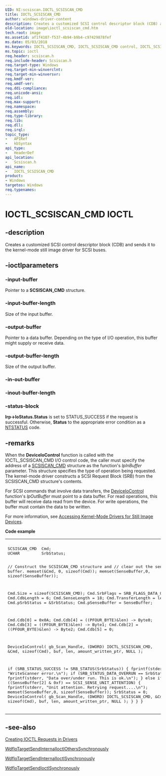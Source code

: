 ```yaml
---
UID: NI:scsiscan.IOCTL_SCSISCAN_CMD
title: IOCTL_SCSISCAN_CMD
author: windows-driver-content
description: Creates a customized SCSI control descriptor block (CDB) and sends it to the kernel-mode still image driver for SCSI buses.
old-location: image\ioctl_scsiscan_cmd.htm
tech.root: image
ms.assetid: af1f4107-f537-4b94-b9b4-c97429878fef
ms.date: 05/03/2018
ms.keywords: IOCTL_SCSISCAN_CMD, IOCTL_SCSISCAN_CMD control, IOCTL_SCSISCAN_CMD control code [Imaging Devices], image.ioctl_scsiscan_cmd, scsiscan/IOCTL_SCSISCAN_CMD, stifnc_da087c9b-101a-47c9-b546-ba887b05dca0.xml
ms.topic: ioctl
req.header: scsiscan.h
req.include-header: Scsiscan.h
req.target-type: Windows
req.target-min-winverclnt: 
req.target-min-winversvr: 
req.kmdf-ver: 
req.umdf-ver: 
req.ddi-compliance: 
req.unicode-ansi: 
req.idl: 
req.max-support: 
req.namespace: 
req.assembly: 
req.type-library: 
req.lib: 
req.dll: 
req.irql: 
topic_type:
-	APIRef
-	kbSyntax
api_type:
-	HeaderDef
api_location:
-	Scsiscan.h
api_name:
-	IOCTL_SCSISCAN_CMD
product:
- Windows
targetos: Windows
req.typenames: 
---
```


# IOCTL_SCSISCAN_CMD IOCTL


## -description


Creates a customized SCSI control descriptor block (CDB) and sends it to the kernel-mode still image driver for SCSI buses.


## -ioctlparameters




### -input-buffer

Pointer to a <b>SCSISCAN_CMD</b> structure.


### -input-buffer-length

Size of the input buffer.


### -output-buffer

Pointer to a data buffer. Depending on the type of I/O operation, this buffer might supply or receive data.


### -output-buffer-length

Size of the output buffer.


### -in-out-buffer








### -inout-buffer-length








### -status-block

<b>Irp-&gt;IoStatus.Status</b> is set to STATUS_SUCCESS if the request is successful. Otherwise, <b>Status</b> to the appropriate error condition as a <a href="https://msdn.microsoft.com/7792201b-63bb-4db5-803d-2af02893d505">NTSTATUS</a> code. 


## -remarks



When the <b>DeviceloControl</b> function is called with the IOCTL_SCSISCAN_CMD I/O control code, the caller must specify the address of a <a href="https://msdn.microsoft.com/library/windows/hardware/ff547972">SCSISCAN_CMD</a> structure as the function's <i>lpInBuffer</i> parameter. This structure specifies the type of operation being requested. The kernel-mode driver constructs a SCSI Request Block (SRB) from the SCSISCAN_CMD structure's contents.

For SCSI commands that involve data transfers, the <a href="https://msdn.microsoft.com/1d35c087-6672-4fc6-baa1-a886dd9d3878">DeviceIoControl</a> function's <i>lpOutBuffer</i> must point to a data buffer. For read operations, this buffer will receive data read from the device. For write operations, the buffer must contain the data to be written.

For more information, see <a href="https://msdn.microsoft.com/f9216d3c-4930-4c26-8eac-6ee500b038e0">Accessing Kernel-Mode Drivers for Still Image Devices</a>.

<b>Code example</b>

<div class="code"><span codelanguage=""><table>
<tr>
<th></th>
</tr>
<tr>
<td>
<pre>SCSISCAN_CMD  Cmd;
UCHAR         SrbStatus;

// Construct the SCSISCAN_CMD structure and
// clear out the sense buffer.
memset(&amp;Cmd, 0, sizeof(Cmd));
memset(SenseBuffer,0, sizeof(SenseBuffer));

Cmd.Size = sizeof(SCSISCAN_CMD);
Cmd.SrbFlags = SRB_FLAGS_DATA_OUT;
Cmd.CdbLength = 6;
Cmd.SenseLength = 18;
Cmd.TransferLength = len;
Cmd.pSrbStatus = &amp;SrbStatus;
Cmd.pSenseBuffer = SenseBuffer;

Cmd.Cdb[0] = 0x0A;
Cmd.Cdb[4] = ((PFOUR_BYTE)&amp;len) -&gt; Byte0;
Cmd.Cdb[3] = ((PFOUR_BYTE)&amp;len) -&gt; Byte1;
Cmd.Cdb[2] = ((PFOUR_BYTE)&amp;len) -&gt; Byte2;
Cmd.Cdb[5] = 0;

DeviceIoControl(
           gb_Scan_Handle,
           (DWORD) IOCTL_SCSISCAN_CMD,
           &amp;Cmd,
           sizeof(Cmd),
           buf,
           len,
           amount_written_ptr,
           NULL
           );

if (SRB_STATUS_SUCCESS != SRB_STATUS(SrbStatus))
{
  fprintf(stderr, "WriteScanner error.\n");
  if (SRB_STATUS_DATA_OVERRUN == SrbStatus)
  {
    fprintf(stderr, "Data over/under run. This is ok.\n");
  }
  else if ((SenseBuffer[2] &amp; 0xf) == SCSI_SENSE_UNIT_ATTENTION)
  {
    fprintf(stderr, "Unit attention.  Retrying request....\n");
    memset(SenseBuffer,0, sizeof(SenseBuffer));
    SrbStatus = 0;
    DeviceIoControl(
      gb_Scan_Handle,
      (DWORD) IOCTL_SCSISCAN_CMD,
      &amp;Cmd,
      sizeof(Cmd),
      buf,
      len,
      amount_written_ptr,
      NULL
      );
    }
  }
}</pre>
</td>
</tr>
</table></span></div>



## -see-also




<a href="https://msdn.microsoft.com/library/windows/hardware/ff542894">Creating IOCTL Requests in Drivers</a>



<a href="https://msdn.microsoft.com/library/windows/hardware/ff548651">WdfIoTargetSendInternalIoctlOthersSynchronously</a>



<a href="https://msdn.microsoft.com/library/windows/hardware/ff548656">WdfIoTargetSendInternalIoctlSynchronously</a>



<a href="https://msdn.microsoft.com/library/windows/hardware/ff548660">WdfIoTargetSendIoctlSynchronously</a>
 

 


